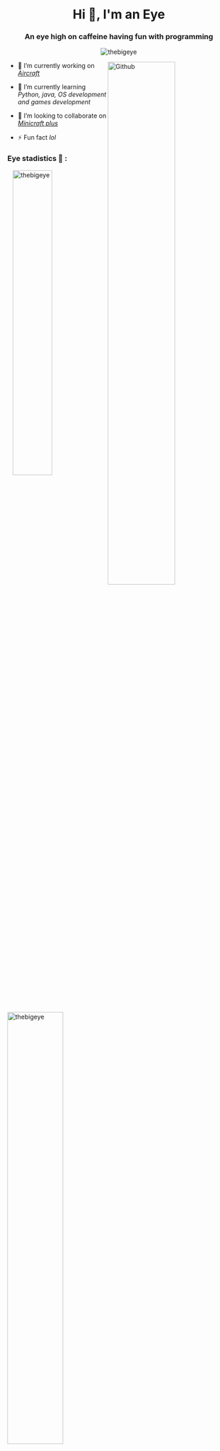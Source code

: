 <h1 align="center">Hi 👋, I'm an Eye</h1>
<h3 align="center">An eye high on caffeine having fun with programming</h3>

<p align="center"> <img src="https://komarev.com/ghpvc/?username=thebigeye&label=Profile%20views&color=0e75b6&style=flat" alt="thebigeye" /> </p>

<img width="55%" align="right" alt="Github" src="https://raw.githubusercontent.com/onimur/.github/master/.resources/git-header.svg" />


- 🔭 I’m currently working on *[Aircraft](https://github.com/TheBigEye/Aircraft-mod)*

- 🌱 I’m currently learning *Python, java, OS development and games development*

- 👯 I’m looking to collaborate on *[Minicraft plus](https://github.com/chrisj42/minicraft-plus-revived)*

- ⚡ Fun fact *lol*

<h3 align="left">Eye stadistics 👀 :</h3>
<p align="left">
</p>

<p><img width="42%" align="right" src="https://github-readme-stats.vercel.app/api/top-langs?username=thebigeye&show_icons=true&locale=en&layout=compact" alt="thebigeye" /></p>
<p>&nbsp;<img width="50%" align="center" src="https://github-readme-stats.vercel.app/api?username=thebigeye&show_icons=true&locale=en" alt="thebigeye" /></p>





